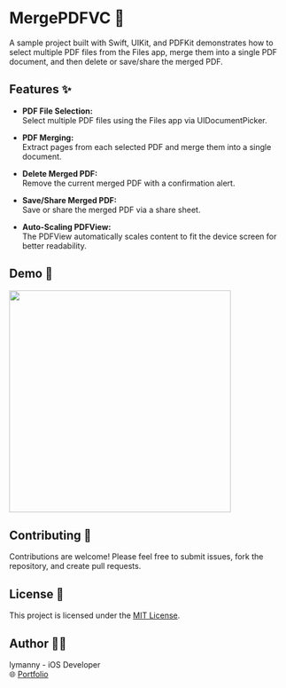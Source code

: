 # MergePDFVC 🔀

A sample project built with Swift, UIKit, and PDFKit demonstrates how to select multiple PDF files from the Files app, merge them into a single PDF document, and then delete or save/share the merged PDF.

## Features ✨

- **PDF File Selection:**  
  Select multiple PDF files using the Files app via UIDocumentPicker.

- **PDF Merging:**  
  Extract pages from each selected PDF and merge them into a single document.

- **Delete Merged PDF:**  
  Remove the current merged PDF with a confirmation alert.

- **Save/Share Merged PDF:**  
  Save or share the merged PDF via a share sheet.

- **Auto-Scaling PDFView:**  
  The PDFView automatically scales content to fit the device screen for better readability.
  
## Demo 🎥

<img src="https://github.com/user-attachments/assets/b19bf5ad-9e51-4dc8-9f5d-f6206265ce76" width="400" />

## Contributing 🤝
Contributions are welcome! Please feel free to submit issues, fork the repository, and create pull requests.

## License 📄
This project is licensed under the [MIT License](LICENSE).

## Author 👩‍💻
lymanny - iOS Developer  
🌐 [Portfolio](https://lymanny.onrender.com)
